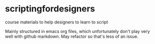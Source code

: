 scriptingfordesigners
=====================

course materials to help designers to learn to script

Mainly structured in emacs org files, which unfortunately don't play very well with github markdown. May refactor so that's less of an issue.
